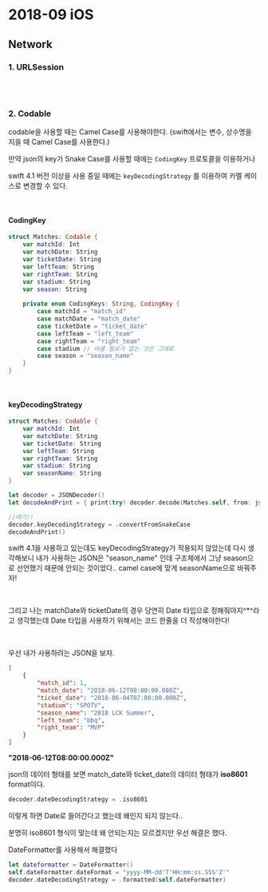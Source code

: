 # 2018-09 iOS

## Network

### 1. URLSession

<br>

<br>

### 2. Codable

codable을 사용할 때는 Camel Case를 사용해야한다. (swift에서는 변수, 상수명을 지을 때 Camel Case를 사용한다.)

만약 json의 key가 Snake Case를 사용할 때에는 `CodingKey` 프로토콜을 이용하거나 

swift 4.1 버전 이상을 사용 중일 때에는 `keyDecodingStrategy` 를 이용하여 카멜 케이스로 변경할 수 있다.

<br>

#### CodingKey

```swift
struct Matches: Codable {
    var matchId: Int
    var matchDate: String
    var ticketDate: String
    var leftTeam: String
    var rightTeam: String
    var stadium: String
    var season: String
    
    private enum CodingKeys: String, CodingKey {
        case matchId = "match_id"
        case matchDate = "match_date"
        case ticketDate = "ticket_date"
        case leftTeam = "left_team"
        case rightTeam = "right_team"
        case stadium // 바꿀 필요가 없는 것은 그대로
        case season = "season_name"
    }
}
```

<br>

#### keyDecodingStrategy

```swift
struct Matches: Codable {
    var matchId: Int
    var matchDate: String
    var ticketDate: String
    var leftTeam: String
    var rightTeam: String
    var stadium: String
    var seasonName: String
}

let decoder = JSONDecoder()
let decodeAndPrint = { print(try! decoder.decode(Matches.self, from: json)) }

//여기!!
decoder.keyDecodingStrategy = .convertFromSnakeCase
decodeAndPrint()
```

swift 4.1을 사용하고 있는데도 keyDecodingStrategy가 적용되지 않았는데 다시 생각해보니 내가 사용하는 JSON은 "season_name" 인데 구조체에서 그냥 season으로 선언했기 때문에 안되는 것이었다.. camel case에 맞게 seasonName으로 바꿔주자!

<br>

그리고 나는 matchDate와 ticketDate의 경우 당연히 Date 타입으로 정해줘야지^*^라고 생각했는데 Date 타입을 사용하기 위해서는 코드 한줄을 더 작성해야한다!

<br>

우선 내가 사용하려는 JSON을 보자.

```json
[
    {
        "match_id": 1,
        "match_date": "2018-06-12T08:00:00.000Z",
        "ticket_date": "2018-06-04T07:00:00.000Z",
        "stadium": "SPOTV",
        "season_name": "2018 LCK Summer",
        "left_team": "bbq",
        "right_team": "MVP"
    }
]
```


**"2018-06-12T08:00:00.000Z"**

json의 데이터 형태를 보면 match_date와 ticket_date의 데이터 형태가 **iso8601** format이다.


```swift
decoder.dateDecodingStrategy = .iso8601
```

이렇게 하면 Date로 들어간다고 했는데 왜인지 되지 않는다..


분명히 iso8601 형식이 맞는데 왜 안되는지는 모르겠지만 우선 해결은 했다.

DateFormatter를 사용해서 해결했다

```swift
let dateformatter = DateFormatter()
self.dateFormatter.dateFormat = "yyyy-MM-dd'T'HH:mm:ss.SSS'Z'"
decoder.dateDecodingStrategy = .formatted(self.dateFormatter)
```



